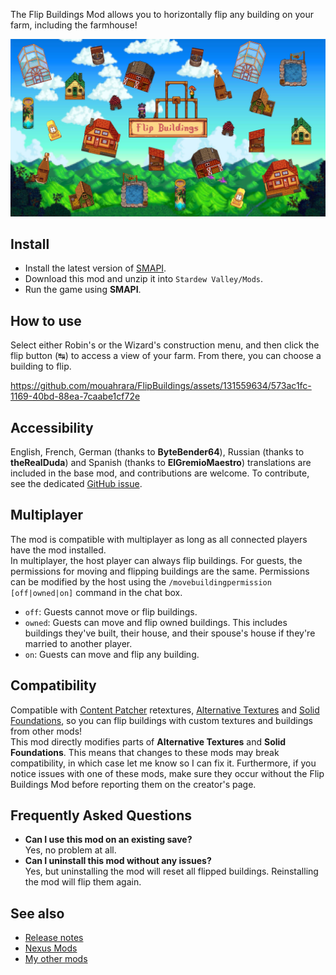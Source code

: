 The Flip Buildings Mod allows you to horizontally flip any building on your farm, including the farmhouse!

![](docs/images/main.jpg)

## Install
- Install the latest version of [SMAPI](https://smapi.io).
- Download this mod and unzip it into `Stardew Valley/Mods`.
- Run the game using **SMAPI**.

## How to use
Select either Robin's or the Wizard's construction menu, and then click the flip button (↹) to access a view of your farm. From there, you can choose a building to flip.

https://github.com/mouahrara/FlipBuildings/assets/131559634/573ac1fc-1169-40bd-88ea-7caabe1cf72e

## Accessibility
English, French, German (thanks to **ByteBender64**), Russian (thanks to **theRealDuda**) and Spanish (thanks to **ElGremioMaestro**) translations are included in the base mod, and contributions are welcome. To contribute, see the dedicated [GitHub issue](https://github.com/StardewModders/mod-translations/issues/61).

## Multiplayer
The mod is compatible with multiplayer as long as all connected players have the mod installed.\
In multiplayer, the host player can always flip buildings. For guests, the permissions for moving and flipping buildings are the same. Permissions can be modified by the host using the `/movebuildingpermission [off|owned|on]` command in the chat box.
- `off`: Guests cannot move or flip buildings.
- `owned`: Guests can move and flip owned buildings. This includes buildings they've built, their house, and their spouse's house if they're married to another player.
- `on`: Guests can move and flip any building.

## Compatibility
Compatible with [Content Patcher](https://www.nexusmods.com/stardewvalley/mods/1915) retextures, [Alternative Textures](https://www.nexusmods.com/stardewvalley/mods/9246) and [Solid Foundations](https://www.nexusmods.com/stardewvalley/mods/12311), so you can flip buildings with custom textures and buildings from other mods!\
This mod directly modifies parts of **Alternative Textures** and **Solid Foundations**. This means that changes to these mods may break compatibility, in which case let me know so I can fix it. Furthermore, if you notice issues with one of these mods, make sure they occur without the Flip Buildings Mod before reporting them on the creator's page.

## Frequently Asked Questions
- **Can I use this mod on an existing save?**\
Yes, no problem at all.
- **Can I uninstall this mod without any issues?**\
Yes, but uninstalling the mod will reset all flipped buildings. Reinstalling the mod will flip them again.

## See also
- [Release notes](https://github.com/mouahrara/FlipBuildings/releases)
- [Nexus Mods](https://www.nexusmods.com/stardewvalley/mods/18444)
- [My other mods](https://www.nexusmods.com/stardewvalley/users/190812873?tab=user+files)
